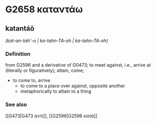 # G2658 καταντάω

## katantáō

_(kat-an-tah'-o | ka-tahn-TA-oh | ka-tahn-TA-oh)_

### Definition

from G2596 and a derivative of G0473; to meet against, i.e., arrive at (literally or figuratively); attain, come; 

- to come to, arrive
  - to come to a place over against, opposite another
  - metaphorically to attain to a thing

### See also

[[G473|G473 ἀντί]], [[G2596|G2596 κατά]]
